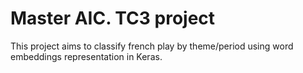 # Master AIC. TC3 project
This project aims to classify french play by theme/period using word embeddings representation in Keras.
